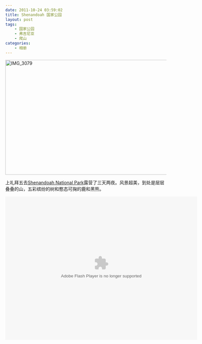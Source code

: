 ```yaml
---
date: 2011-10-24 03:59:02
title: Shenandoah 国家公园
layout: post
tags:
    - 国家公园
    - 弗吉尼亚
    - 爬山
categories:
    - 相册
---
```

<a href="http://www.flickr.com/photos/ztpala/7143012367/" title="IMG_3079 by ztpala, on Flickr"><img src="http://farm8.staticflickr.com/7054/7143012367_6920b9cef1_z.jpg" width="640" height="360" alt="IMG_3079"></a>

上礼拜五去<a href="http://www.nps.gov/shen/index.htm">Shenandoah National Park</a>露营了三天两夜。风景超美，到处是层层叠叠的山，五彩缤纷的树和憨态可掬的鹿和黑熊。

<object width="600" height="450"> <param name="flashvars" value="offsite=true&lang=en-us&page_show_url=%2Fphotos%2Fztpala%2Fsets%2F72157629081692652%2Fshow%2F&page_show_back_url=%2Fphotos%2Fztpala%2Fsets%2F72157629081692652%2F&set_id=72157629081692652&jump_to="></param> <param name="movie" value="http://www.flickr.com/apps/slideshow/show.swf?v=109615"></param> <param name="allowFullScreen" value="true"></param><embed type="application/x-shockwave-flash" src="http://www.flickr.com/apps/slideshow/show.swf?v=109615" allowFullScreen="true" flashvars="offsite=true&lang=en-us&page_show_url=%2Fphotos%2Fztpala%2Fsets%2F72157629081692652%2Fshow%2F&page_show_back_url=%2Fphotos%2Fztpala%2Fsets%2F72157629081692652%2F&set_id=72157629081692652&jump_to=" width="600" height="450"></embed></object>